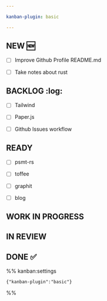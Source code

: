 ```yaml
---

kanban-plugin: basic

---
```


## NEW :new:

- [ ] Improve Github Profile README.md
- [ ] Take notes about rust


## BACKLOG :log:

- [ ] Tailwind
- [ ] Paper.js
- [ ] Github Issues workflow


## READY

- [ ] psmt-rs
- [ ] toffee
- [ ] graphit
- [ ] blog


## WORK IN PROGRESS



## IN REVIEW



## DONE :white_check_mark:





%% kanban:settings
```
{"kanban-plugin":"basic"}
```
%%